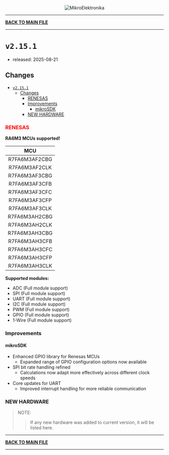 <p align="center">
  <img src="http://www.mikroe.com/img/designs/beta/logo_small.png?raw=true" alt="MikroElektronika"/>
</p>

---

**[BACK TO MAIN FILE](../../changelog.md)**

---

# `v2.15.1`

+ released: 2025-08-21

## Changes

- [`v2.15.1`](#v2151)
  - [Changes](#changes)
    - [RENESAS](#renesas)
    - [Improvements](#improvements)
      - [mikroSDK](#mikrosdk)
    - [NEW HARDWARE](#new-hardware)

### <font color=red>RENESAS</font>

**RA6M3 MCUs supported!**

|       MCU       |
|  :------------: |
|  R7FA6M3AF2CBG  |
|  R7FA6M3AF2CLK  |
|  R7FA6M3AF3CBG  |
|  R7FA6M3AF3CFB  |
|  R7FA6M3AF3CFC  |
|  R7FA6M3AF3CFP  |
|  R7FA6M3AF3CLK  |
|  R7FA6M3AH2CBG  |
|  R7FA6M3AH2CLK  |
|  R7FA6M3AH3CBG  |
|  R7FA6M3AH3CFB  |
|  R7FA6M3AH3CFC  |
|  R7FA6M3AH3CFP  |
|  R7FA6M3AH3CLK  |

**Supported modules:**

+ ADC (Full module support)
+ SPI (Full module support)
+ UART (Full module support)
+ I2C (Full module support)
+ PWM (Full module support)
+ GPIO (Full module support)
+ 1-Wire (Full module support)

### Improvements

#### mikroSDK

- Enhanced GPIO library for Renesas MCUs
  - Expanded range of GPIO configuration options now available
- SPI bit rate handling refined
  - Calculations now adapt more effectively across different clock speeds
- Core updates for UART
  - Improved interrupt handling for more reliable communication

### NEW HARDWARE

> NOTE:
>> If any new hardware was added to current version, it will be listed here.

---

**[BACK TO MAIN FILE](../../changelog.md)**

---
